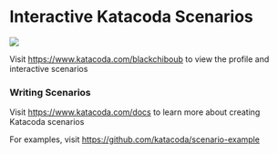 # Interactive Katacoda Scenarios

[![](http://shields.katacoda.com/katacoda/blackchiboub/count.svg)](https://www.katacoda.com/blackchiboub "Get your profile on Katacoda.com")

Visit https://www.katacoda.com/blackchiboub to view the profile and interactive scenarios

### Writing Scenarios
Visit https://www.katacoda.com/docs to learn more about creating Katacoda scenarios

For examples, visit https://github.com/katacoda/scenario-example
